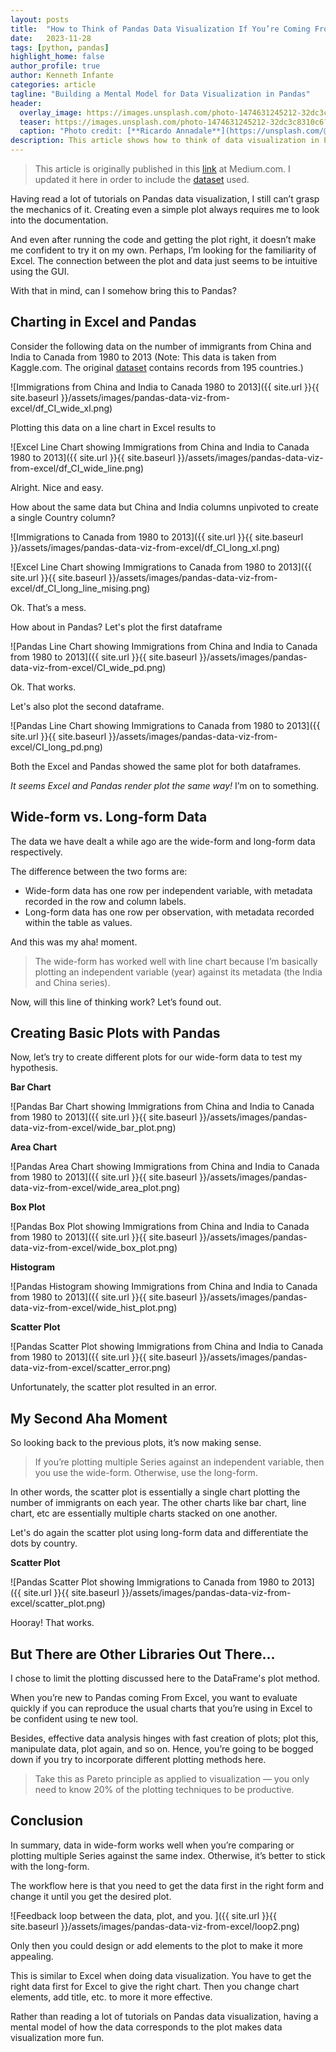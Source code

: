 ```yaml
---
layout: posts
title:  "How to Think of Pandas Data Visualization If You’re Coming From Excel"
date:   2023-11-28
tags: [python, pandas]
highlight_home: false
author_profile: true
author: Kenneth Infante
categories: article
tagline: "Building a Mental Model for Data Visualization in Pandas"
header:
  overlay_image: https://images.unsplash.com/photo-1474631245212-32dc3c8310c6?q=80&w=1924&auto=format&fit=crop&ixlib=rb-4.0.3&ixid=M3wxMjA3fDB8MHxwaG90by1wYWdlfHx8fGVufDB8fHx8fA%3D%3D
  teaser: https://images.unsplash.com/photo-1474631245212-32dc3c8310c6?q=80&w=1924&auto=format&fit=crop&ixlib=rb-4.0.3&ixid=M3wxMjA3fDB8MHxwaG90by1wYWdlfHx8fGVufDB8fHx8fA%3D%3D
  caption: "Photo credit: [**Ricardo Annadale**](https://unsplash.com/@pavement_special)"
description: This article shows how to think of data visualization in Pandas if you're coming from Excel.
---
```


> This article is originally published in this [link](https://towardsdatascience.com/how-to-think-of-pandas-data-visualization-if-youre-coming-from-excel-7af9f933e212?source=friends_link&sk=d672507887b7e41074ebb33ee742d132) at Medium.com. I updated it here in order to include the [dataset](https://github.com/kennethinfante/pandas_data_visualization_compare_excel) used.


Having read a lot of tutorials on Pandas data visualization, I still can’t grasp the mechanics of it. Creating even a simple plot always requires me to look into the documentation.

And even after running the code and getting the plot right, it doesn’t make me confident to try it on my own. Perhaps, I’m looking for the familiarity of Excel. The connection between the plot and data just seems to be intuitive using the GUI.

With that in mind, can I somehow bring this to Pandas?

## Charting in Excel and Pandas
Consider the following data on the number of immigrants from China and India to Canada from 1980 to 2013 (Note: This data is taken from Kaggle.com. The original [dataset](https://www.kaggle.com/datasets/ammaraahmad/immigration-to-canada/data) contains records from 195 countries.)

![Immigrations from China and India to Canada 1980 to 2013]({{ site.url }}{{ site.baseurl }}/assets/images/pandas-data-viz-from-excel/df_CI_wide_xl.png)

Plotting this data on a line chart in Excel results to

![Excel Line Chart showing Immigrations from China and India to Canada 1980 to 2013]({{ site.url }}{{ site.baseurl }}/assets/images/pandas-data-viz-from-excel/df_CI_wide_line.png)

Alright. Nice and easy.

How about the same data but China and India columns unpivoted to create a single Country column?

![Immigrations to Canada from 1980 to 2013]({{ site.url }}{{ site.baseurl }}/assets/images/pandas-data-viz-from-excel/df_CI_long_xl.png)

![Excel Line Chart showing Immigrations to Canada from 1980 to 2013]({{ site.url }}{{ site.baseurl }}/assets/images/pandas-data-viz-from-excel/df_CI_long_line_mising.png)

Ok. That’s a mess.

How about in Pandas? Let's plot the first dataframe

![Pandas Line Chart showing Immigrations from China and India to Canada from 1980 to 2013]({{ site.url }}{{ site.baseurl }}/assets/images/pandas-data-viz-from-excel/CI_wide_pd.png)

Ok. That works.

Let's also plot the second dataframe.

![Pandas Line Chart showing Immigrations to Canada from 1980 to 2013]({{ site.url }}{{ site.baseurl }}/assets/images/pandas-data-viz-from-excel/CI_long_pd.png)

Both the Excel and Pandas showed the same plot for both dataframes.

*It seems Excel and Pandas render plot the same way!* I’m on to something.

## Wide-form vs. Long-form Data

The data we have dealt a while ago are the wide-form and long-form data respectively.

The difference between the two forms are:

* Wide-form data has one row per independent variable, with metadata recorded in the row and column labels.
* Long-form data has one row per observation, with metadata recorded within the table as values.

And this was my aha! moment.

> The wide-form has worked well with line chart because I’m basically plotting an independent variable (year) against its metadata (the India and China series).

Now, will this line of thinking work? Let’s found out.

## Creating Basic Plots with Pandas

Now, let’s try to create different plots for our wide-form data to test my hypothesis.

**Bar Chart**

![Pandas Bar Chart showing Immigrations from China and India to Canada from 1980 to 2013]({{ site.url }}{{ site.baseurl }}/assets/images/pandas-data-viz-from-excel/wide_bar_plot.png)

**Area Chart**

![Pandas Area Chart showing Immigrations from China and India to Canada from 1980 to 2013]({{ site.url }}{{ site.baseurl }}/assets/images/pandas-data-viz-from-excel/wide_area_plot.png)

**Box Plot** 

![Pandas Box Plot showing Immigrations from China and India to Canada from 1980 to 2013]({{ site.url }}{{ site.baseurl }}/assets/images/pandas-data-viz-from-excel/wide_box_plot.png)

**Histogram**

![Pandas Histogram showing Immigrations from China and India to Canada from 1980 to 2013]({{ site.url }}{{ site.baseurl }}/assets/images/pandas-data-viz-from-excel/wide_hist_plot.png)

**Scatter Plot**

![Pandas Scatter Plot showing Immigrations from China and India to Canada from 1980 to 2013]({{ site.url }}{{ site.baseurl }}/assets/images/pandas-data-viz-from-excel/scatter_error.png)

Unfortunately, the scatter plot resulted in an error.

## My Second Aha Moment

So looking back to the previous plots, it’s now making sense.

> If you’re plotting multiple Series against an independent variable, then you use the wide-form. Otherwise, use the long-form.

In other words, the scatter plot is essentially a single chart plotting the number of immigrants on each year. The other charts like bar chart, line chart, etc are essentially multiple charts stacked on one another.

Let's do again the scatter plot using long-form data and differentiate the dots by country.

**Scatter Plot**

![Pandas Scatter Plot showing Immigrations to Canada from 1980 to 2013]({{ site.url }}{{ site.baseurl }}/assets/images/pandas-data-viz-from-excel/scatter_plot.png)

Hooray! That works.

## But There are Other Libraries Out There…

I chose to limit the plotting discussed here to the DataFrame's plot method.

When you’re new to Pandas coming From Excel, you want to evaluate quickly if you can reproduce the usual charts that you’re using in Excel to be confident using te new tool.

Besides, effective data analysis hinges with fast creation of plots; plot this, manipulate data, plot again, and so on. Hence, you’re going to be bogged down if you try to incorporate different plotting methods here.

> Take this as Pareto principle as applied to visualization — you only need to know 20% of the plotting techniques to be productive.


## Conclusion
In summary, data in wide-form works well when you’re comparing or plotting multiple Series against the same index. Otherwise, it’s better to stick with the long-form.

The workflow here is that you need to get the data first in the right form and change it until you get the desired plot.

![Feedback loop between the data, plot, and you. ]({{ site.url }}{{ site.baseurl }}/assets/images/pandas-data-viz-from-excel/loop2.png)

Only then you could design or add elements to the plot to make it more appealing.

This is similar to Excel when doing data visualization. You have to get the right data first for Excel to give the right chart. Then you change chart elements, add title, etc. to more it more effective.

Rather than reading a lot of tutorials on Pandas data visualization, having a mental model of how the data corresponds to the plot makes data visualization more fun.
